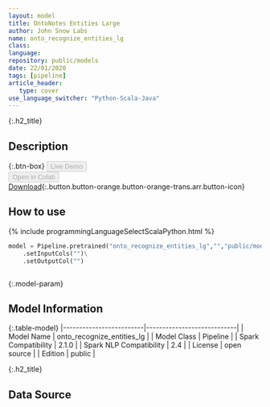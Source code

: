 ```yaml
---
layout: model
title: OntoNotes Entities Large
author: John Snow Labs
name: onto_recognize_entities_lg
class: 
language: 
repository: public/models
date: 22/01/2020
tags: [pipeline]
article_header:
   type: cover
use_language_switcher: "Python-Scala-Java"
---
```


{:.h2_title}
## Description 




{:.btn-box}
<button class="button button-orange" disabled>Live Demo</button><br/><button class="button button-orange" disabled>Open in Colab</button><br/>[Download](https://s3.amazonaws.com/auxdata.johnsnowlabs.com/public/models/onto_recognize_entities_lg_en_2.1.0_2.4_1579729320751.zip){:.button.button-orange.button-orange-trans.arr.button-icon}<br/>

## How to use 
<div class="tabs-box" markdown="1">

{% include programmingLanguageSelectScalaPython.html %}

```python
model = Pipeline.pretrained("onto_recognize_entities_lg","","public/models")\
	.setInputCols("")\
	.setOutputCol("")
```

```scala

```
</div>



{:.model-param}
## Model Information

{:.table-model}
|-------------------------|----------------------------|
| Model Name              | onto_recognize_entities_lg |
| Model Class             | Pipeline                   |
| Spark Compatibility     | 2.1.0                      |
| Spark NLP Compatibility | 2.4                        |
| License                 | open source                |
| Edition                 | public                     |




{:.h2_title}
## Data Source



